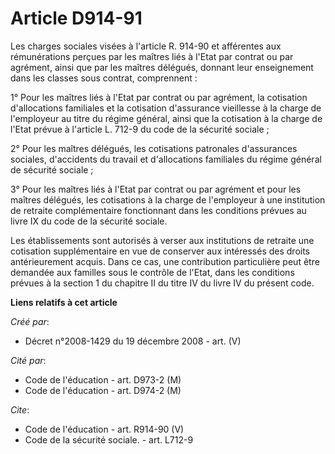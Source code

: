 # Article D914-91

Les charges sociales visées à l'article R. 914-90 et afférentes aux rémunérations perçues par les maîtres liés à l'Etat par
contrat ou par agrément, ainsi que par les maîtres délégués, donnant leur enseignement dans les classes sous contrat,
comprennent : 

1° Pour les maîtres liés à l'Etat par contrat ou par agrément, la cotisation d'allocations familiales et la cotisation
d'assurance vieillesse à la charge de l'employeur au titre du régime général, ainsi que la cotisation à la charge de l'Etat
prévue à l'article L. 712-9 du code de la sécurité sociale ; 

2° Pour les maîtres délégués, les cotisations patronales d'assurances sociales, d'accidents du travail et d'allocations
familiales du régime général de sécurité sociale ; 

3° Pour les maîtres liés à l'Etat par contrat ou par agrément et pour les maîtres délégués, les cotisations à la charge de
l'employeur à une institution de retraite complémentaire fonctionnant dans les conditions prévues au livre IX du code de la
sécurité sociale. 

Les établissements sont autorisés à verser aux institutions de retraite une cotisation supplémentaire en vue de conserver aux
intéressés des droits antérieurement acquis. Dans ce cas, une contribution particulière peut être demandée aux familles sous
le contrôle de l'Etat, dans les conditions prévues à la section 1 du chapitre II du titre IV du livre IV du présent code.

**Liens relatifs à cet article**

_Créé par_:

  - Décret n°2008-1429 du 19 décembre 2008 - art. (V)

_Cité par_:

  - Code de l'éducation - art. D973-2 (M)
  - Code de l'éducation - art. D974-2 (M)

_Cite_:

  - Code de l'éducation - art. R914-90 (V)
  - Code de la sécurité sociale. - art. L712-9
